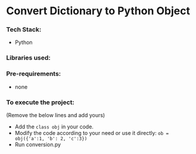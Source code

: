 # Convert Dictionary to Python Object 

### Tech Stack:
+ Python

### Libraries used:


###  Pre-requirements:
+ none 

### To execute the project:
(Remove the below lines and add yours)
+ Add the `class obj` in your code.
+ Modify the code according to your need or use it directly:
  `ob = obj({'a':1, 'b': 2, 'c':3})`
+ Run conversion.py

